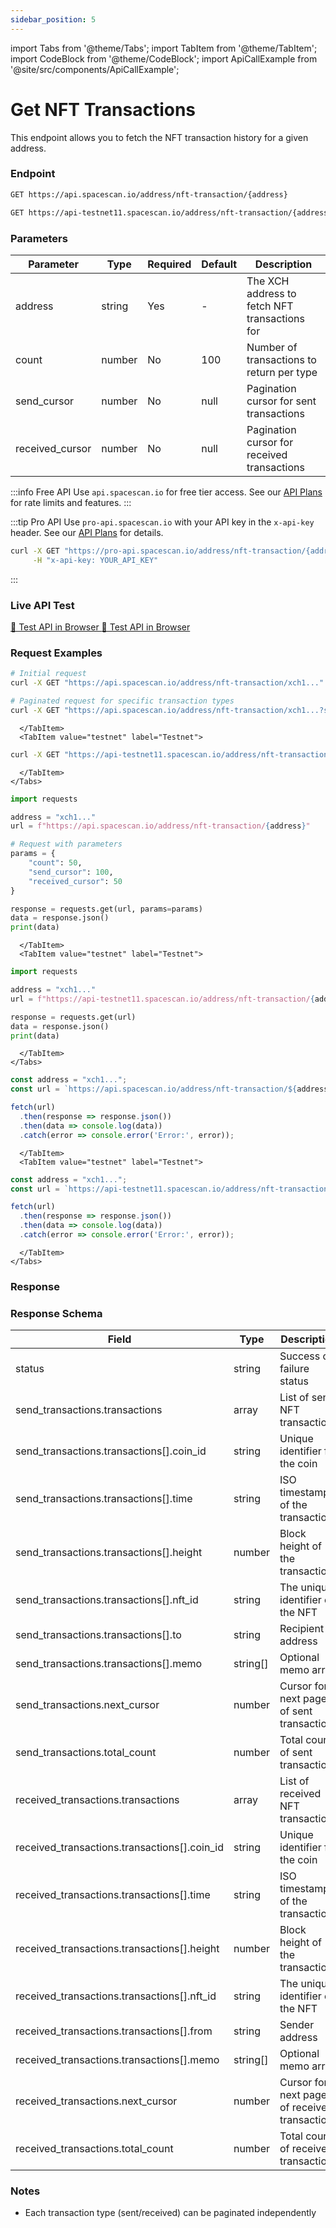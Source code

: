 ```yaml
---
sidebar_position: 5
---
```

import Tabs from '@theme/Tabs';
import TabItem from '@theme/TabItem';
import CodeBlock from '@theme/CodeBlock';
import ApiCallExample from '@site/src/components/ApiCallExample';

# Get NFT Transactions

This endpoint allows you to fetch the NFT transaction history for a given address.

### Endpoint

<Tabs>
  <TabItem value="mainnet" label="Mainnet">

```bash
GET https://api.spacescan.io/address/nft-transaction/{address}
```

  </TabItem>
  <TabItem value="testnet" label="Testnet">

```bash
GET https://api-testnet11.spacescan.io/address/nft-transaction/{address}
```

  </TabItem>
</Tabs>

### Parameters

| Parameter | Type | Required | Default | Description |
|-----------|------|----------|---------|-------------|
| address | string | Yes | - | The XCH address to fetch NFT transactions for |
| count | number | No | 100 | Number of transactions to return per type |
| send_cursor | number | No | null | Pagination cursor for sent transactions |
| received_cursor | number | No | null | Pagination cursor for received transactions |

:::info Free API
Use `api.spacescan.io` for free tier access. See our [API Plans](https://spacescan.io/apis#plans) for rate limits and features.
:::

:::tip Pro API
Use `pro-api.spacescan.io` with your API key in the `x-api-key` header. See our [API Plans](https://spacescan.io/apis#plans) for details.

```bash
curl -X GET "https://pro-api.spacescan.io/address/nft-transaction/{address}" \
     -H "x-api-key: YOUR_API_KEY"
```
:::

### Live API Test

<Tabs>
  <TabItem value="mainnet" label="Mainnet">
    <a href="https://api.spacescan.io/address/nft-transaction/xch1a6cd558gqsz2hch5pt0l8mx7zhavf32q5lyde09zjtqcmkelr9ns59k0j8" target="_blank" rel="noopener noreferrer" className="api-test-button">
      🚀 Test API in Browser
    </a>
  </TabItem>
  <TabItem value="testnet" label="Testnet">
    <a href="https://api-testnet11.spacescan.io/address/nft-transaction/xch1a6cd558gqsz2hch5pt0l8mx7zhavf32q5lyde09zjtqcmkelr9ns59k0j8" target="_blank" rel="noopener noreferrer" className="api-test-button">
      🚀 Test API in Browser
    </a>
  </TabItem>
</Tabs>

### Request Examples

<Tabs>
  <TabItem value="curl" label="cURL">
    <Tabs>
      <TabItem value="mainnet" label="Mainnet">

```bash
# Initial request
curl -X GET "https://api.spacescan.io/address/nft-transaction/xch1..."

# Paginated request for specific transaction types
curl -X GET "https://api.spacescan.io/address/nft-transaction/xch1...?send_cursor=100&received_cursor=50"
```

      </TabItem>
      <TabItem value="testnet" label="Testnet">

```bash
curl -X GET "https://api-testnet11.spacescan.io/address/nft-transaction/xch1..."
```

      </TabItem>
    </Tabs>
  </TabItem>
  <TabItem value="python" label="Python">
    <Tabs>
      <TabItem value="mainnet" label="Mainnet">

```python
import requests

address = "xch1..."
url = f"https://api.spacescan.io/address/nft-transaction/{address}"

# Request with parameters
params = {
    "count": 50,
    "send_cursor": 100,
    "received_cursor": 50
}

response = requests.get(url, params=params)
data = response.json()
print(data)
```

      </TabItem>
      <TabItem value="testnet" label="Testnet">

```python
import requests

address = "xch1..."
url = f"https://api-testnet11.spacescan.io/address/nft-transaction/{address}"

response = requests.get(url)
data = response.json()
print(data)
```

      </TabItem>
    </Tabs>
  </TabItem>
  <TabItem value="javascript" label="JavaScript">
    <Tabs>
      <TabItem value="mainnet" label="Mainnet">

```javascript
const address = "xch1...";
const url = `https://api.spacescan.io/address/nft-transaction/${address}`;

fetch(url)
  .then(response => response.json())
  .then(data => console.log(data))
  .catch(error => console.error('Error:', error));
```

      </TabItem>
      <TabItem value="testnet" label="Testnet">

```javascript
const address = "xch1...";
const url = `https://api-testnet11.spacescan.io/address/nft-transaction/${address}`;

fetch(url)
  .then(response => response.json())
  .then(data => console.log(data))
  .catch(error => console.error('Error:', error));
```

      </TabItem>
    </Tabs>
  </TabItem>
</Tabs>

### Response

<Tabs>
  <TabItem value="mainnet" label="Mainnet">
    <ApiCallExample endpoint="https://api.spacescan.io/address/nft-transaction/xch1a6cd558gqsz2hch5pt0l8mx7zhavf32q5lyde09zjtqcmkelr9ns59k0j8" />
  </TabItem>
  <TabItem value="testnet" label="Testnet">
    <ApiCallExample endpoint="https://api-testnet11.spacescan.io/address/nft-transaction/xch1a6cd558gqsz2hch5pt0l8mx7zhavf32q5lyde09zjtqcmkelr9ns59k0j8" />
  </TabItem>
</Tabs>

### Response Schema

| Field | Type | Description |
|-------|------|-------------|
| status | string | Success or failure status |
| send_transactions.transactions | array | List of sent NFT transactions |
| send_transactions.transactions[].coin_id | string | Unique identifier for the coin |
| send_transactions.transactions[].time | string | ISO timestamp of the transaction |
| send_transactions.transactions[].height | number | Block height of the transaction |
| send_transactions.transactions[].nft_id | string | The unique identifier of the NFT |
| send_transactions.transactions[].to | string | Recipient address |
| send_transactions.transactions[].memo | string[] | Optional memo array |
| send_transactions.next_cursor | number | Cursor for next page of sent transactions |
| send_transactions.total_count | number | Total count of sent transactions |
| received_transactions.transactions | array | List of received NFT transactions |
| received_transactions.transactions[].coin_id | string | Unique identifier for the coin |
| received_transactions.transactions[].time | string | ISO timestamp of the transaction |
| received_transactions.transactions[].height | number | Block height of the transaction |
| received_transactions.transactions[].nft_id | string | The unique identifier of the NFT |
| received_transactions.transactions[].from | string | Sender address |
| received_transactions.transactions[].memo | string[] | Optional memo array |
| received_transactions.next_cursor | number | Cursor for next page of received transactions |
| received_transactions.total_count | number | Total count of received transactions |

### Notes
- Each transaction type (sent/received) can be paginated independently 
